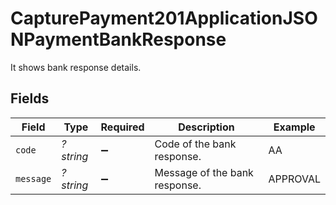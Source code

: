 # CapturePayment201ApplicationJSONPaymentBankResponse

It shows bank response details.


## Fields

| Field                         | Type                          | Required                      | Description                   | Example                       |
| ----------------------------- | ----------------------------- | ----------------------------- | ----------------------------- | ----------------------------- |
| `code`                        | *?string*                     | :heavy_minus_sign:            | Code of the bank response.    | AA                            |
| `message`                     | *?string*                     | :heavy_minus_sign:            | Message of the bank response. | APPROVAL                      |